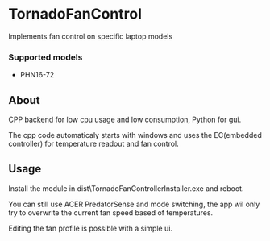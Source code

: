 # TornadoFanControl
Implements fan control on specific laptop models

### Supported models
- PHN16-72

## About
CPP backend for low cpu usage and low consumption, Python for gui.

The cpp code automaticaly starts with windows and uses the EC(embedded controller) for temperature readout and fan control.

## Usage
Install the module in dist\TornadoFanControllerInstaller.exe and reboot.

You can still use ACER PredatorSense and mode switching, the app wil only try to overwrite the current fan speed based of temperatures.

Editing the fan profile is possible with a simple ui.
